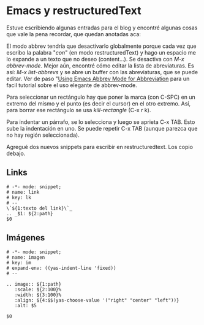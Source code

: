 # Emacs y restructuredText


Estuve escribiendo algunas entradas para el blog y encontré algunas cosas que vale la pena recordar, que quedan anotadas aca:

El modo abbrev tendría que desactivarlo globalmente porque cada vez que escribo
la palabra \"*con*\" (en modo restructuredText) y hago un espacio me lo expande
a un texto que no deseo (content\...). Se desactiva con *M-x abbrev-mode*. Mejor
aún, encontré cómo editar la lista de abreviaturas. Es así: *M-x list-abbrevs* y
se abre un buffer con las abreviaturas, que se puede editar. Ver de paso
\"[Using Emacs Abbrev Mode for
Abbreviation](http://ergoemacs.org/emacs/emacs_abbrev_mode.html) para un facil
tutorial sobre el uso elegante de abbrev-mode.

Para seleccionar un rectángulo hay que poner la marca (con C-SPC) en un
extremo del mismo y el punto (es decir el cursor) en el otro extremo.
Así, para borrar ese rectángulo se usa *kill-rectangle* (C-x r k).

Para indentar un párrafo, se lo selecciona y luego se aprieta C-x TAB.
Esto sube la indentación en uno. Se puede repetir C-x TAB (aunque
parezca que no hay región seleccionada).

Agregué dos nuevos snippets para escribir en restructuredtext. Los copio
debajo.

## Links

    # -*- mode: snippet;
    # name: link
    # key: lk
    # --
    \`${1:texto del link}\`_
    .. _$1: ${2:path}
    $0

## Imágenes

    # -*- mode: snippet;
    # name: imagen
    # key: im
    # expand-env: ((yas-indent-line 'fixed))
    # --

    .. image:: ${1:path}
       :scale: ${2:100}%
       :width: ${3:100}%
       :align: ${4:$$(yas-choose-value '("right" "center" "left"))}
       :alt: $5

    $0

